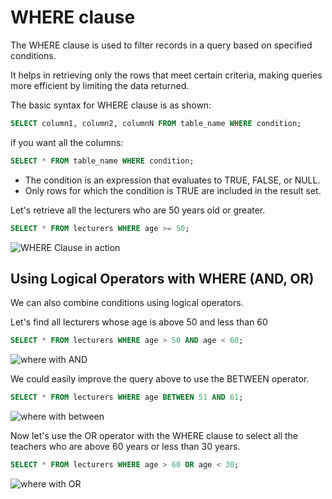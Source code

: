 # WHERE clause

The WHERE clause is used to filter records in a query based on specified conditions.

It helps in retrieving only the rows that meet certain criteria, making queries more efficient by limiting the data returned.

The basic syntax for WHERE clause is as shown:

```SQL
SELECT column1, column2, columnN FROM table_name WHERE condition;
```

if you want all the columns:

```SQL
SELECT * FROM table_name WHERE condition;
```

- The condition is an expression that evaluates to TRUE, FALSE, or NULL.
- Only rows for which the condition is TRUE are included in the result set.

Let's retrieve all the lecturers who are 50 years old or greater.

```SQL
SELECT * FROM lecturers WHERE age >= 50;
```

![WHERE Clause in action](where.png)

## Using Logical Operators with WHERE (AND, OR)
We can also combine conditions using logical operators.

Let's find all lecturers whose age is above 50 and less than 60
```SQL
SELECT * FROM lecturers WHERE age > 50 AND age < 60;
```

![where with AND](where-with-and.png)

We could easily improve the query above to use the BETWEEN operator.

```SQL
SELECT * FROM lecturers WHERE age BETWEEN 51 AND 61;
```
![where with between](where-with-between.png)

Now let's use the OR operator with the WHERE clause to select all the teachers who are above 60 years or less than 30 years.

```SQL
SELECT * FROM lecturers WHERE age > 60 OR age < 30;
```

![where with OR](where-with-or.png)